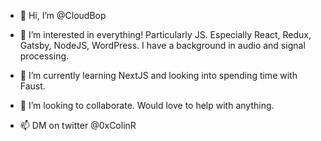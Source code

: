- 👋 Hi, I’m @CloudBop

- 👀 I’m interested in everything! Particularly JS. Especially React, Redux, Gatsby, NodeJS, WordPress. I have a background in audio and signal processing.

- 🌱 I’m currently learning NextJS and looking into spending time with Faust.

- 💞️ I’m looking to collaborate. Would love to help with anything.

- 📫 DM on twitter @0xColinR

<!---
CloudBop/CloudBop is a ✨ special ✨ repository because its `README.md` (this file) appears on your GitHub profile.
You can click the Preview link to take a look at your changes.
--->
